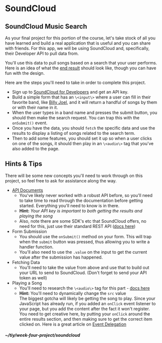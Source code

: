 # SoundCloud
## SoundCloud Music Search
As your final project for this portion of the course, let's take stock of all you have learned 
and build a real application that is useful and you can share with friends. For this app, we 
will be using SoundCloud and, specifically, their Developer API to pull data from.   

You'll use this data to pull songs based on a search that your user performs. Here is an idea of 
what the [end result](https://tiy-learn-content.s3.amazonaws.com/c888498b-musicapp.jpg) should 
look like, though you can have fun with the design.   

Here are the steps you'll need to take in order to complete this project.  
  * Sign up to [SoundCloud for Developers](https://developers.soundcloud.com/) and get an API key.  
  * Build a simple form that has an `\<input\>` where a user can fill in their favorite band, like 
  [Billy Joel](https://soundcloud.com/billyjoel), and it will return a handful of songs by them or 
  with their name in it.  
  * When the user types in a band name and presses the submit button, you should then make the 
  search request. You can trap this with the `onSubmit()` event.  
  * Once you have the data, you should `fetch` the specific data and use the results to display 
  a listing of songs related to the search term.  
  * Then to add some features, you should set it up so when a user clicks on one of the songs, 
  it should then play in an `\<audio\>` tag that you've also added to the page.  

## Hints & Tips

There will be some new concepts you'll need to work through on this project, so feel free to ask for 
assistance along the way.

* [API Documents](https://developers.soundcloud.com/docs/api/reference)  
  * You've likely never worked with a robust API before, so you'll need to take time to read 
  through the documentation before getting started. Everything you'll need to know is in there.  
  * **Hint:** _Your API key is important to both getting the results and playing the song_ 
  * Also, note there are some SDK's etc that SoundCloud offers, no need for this, just use their standard REST API ([docs here](https://developers.soundcloud.com/docs/api/reference))  
* Form Submission  
  * You should use the `onSubmit()` method on your form. This will trap when the `submit` button 
  was pressed, thus allowing you to write a handler function.  
  * You'll also need to use the `.value` on the input to get the current value after the 
  submission has happened.  
* Fetching Data  
  * You'll need to take the value from above and use that to build out your URL to send to
  SoundCloud. (Don't forget to send your API token as well)  
* Playing a Song  
  * You'll need to research the `\<audio\>` tag for this part - 
  [docs here](https://developer.mozilla.org/en-US/docs/Web/HTML/Element/audio)  
  * **Hint:** You'll need to dynamically change the `src` value  
The biggest gotcha will likely be getting the song to play. Since your JavaScript has already run, 
if you added an `onClick` event listener to your page, but you add the content after the fact it 
won't register. You need to get creative here, by putting your `onClick` around the entire results
section, and then making sure to get the correct item clicked on. Here is a great article on 
[Event Delegation](https://davidwalsh.name/event-delegate)  

##### ~/tiy/week-four-project/soundcloud
